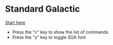 # Standard Galactic

[Start here](https://standardgalactic.github.io/)

* Press the "c" key to show the list of commands
* Press the "z" key to toggle SGA font
